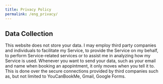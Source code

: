 ```yaml
---
title: Privacy Policy
permalink: /eng_privacy/
---
```

## Data Collection

This website does not store your data.
I may employ third party companies and individuals to facilitate my Service, to provide the Service on my behalf, to perform Service-related services or to assist me in analyzing how my Service is used.
Whenever you want to send your data, such as your email and name when booking an apopintment, it only moves when you tell it to. This is done over the secure connections provided by third companies such as, but not limited to YouCanBookMe, Gmail, Google Forms.